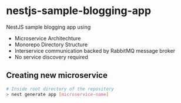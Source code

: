 # nestjs-sample-blogging-app

NestJS sample blogging app using

- Microservice Architechture
- Monorepo Directory Structure
- Interservice communication backed by RabbitMQ message broker
- No service discovery required

## Creating new microservice

```sh
# Inside root directory of the repository
> nest generate app [microservice-name]
```
